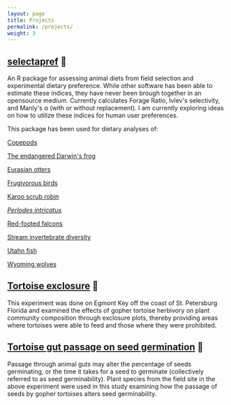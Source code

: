 ```yaml
---
layout: page
title: Projects
permalink: /projects/
weight: 3
---
```


## [selectapref](https://cran.r-project.org/web/packages/selectapref/index.html)  :fork_and_knife:

An R package for assessing animal diets from field selection and experimental dietary preference. While other software has been able to estimate these indices, they have never been brough together in an opensource medium. Currently calculates Forage Ratio, Ivlev's selectivity, and Manly's α (with or without replacement). I am currently exploring ideas on how to utilize these indices for human user preferences.

This package has been used for dietary analyses of:

[Copepods](https://academic.oup.com/icesjms/advance-article-abstract/doi/10.1093/icesjms/fsx249/4836298?redirectedFrom=fulltext)

[The endangered Darwin's frog](https://www.researchgate.net/profile/Andres_Valenzuela_Sanchez/publication/325480717_Trophic_ecology_of_the_endangered_Darwin's_frog_inferred_by_stable_isotopes/links/5b61ac78458515c4b257b4df/Trophic-ecology-of-the-endangered-Darwins-frog-inferred-by-stable-isotopes.pdf)

[Eurasian otters](http://s-space.snu.ac.kr/bitstream/10371/144576/1/000000153344.pdf)

[Frugivorous birds](https://www.sciencedirect.com/science/article/pii/S0006320719314946)

[Karoo scrub robin](https://www.biorxiv.org/content/10.1101/508465v1.abstract)

[*Perlodes intricatus*](https://www.tandfonline.com/doi/abs/10.1080/01650424.2019.1708406)

[Red-footed falcons](https://www.researchgate.net/publication/322015465_Food_supply_Orthoptera_Mantodea_Rodentia_and_Eulipotyphla_and_food_preferences_of_the_red-footed_falcon_Falco_vespertinus_in_Slovakia)

[Stream invertebrate diversity](https://onlinelibrary.wiley.com/doi/abs/10.1111/fwb.13236)

[Utahn fish](https://digitalcommons.usu.edu/cgi/viewcontent.cgi?article=8513&context=etd) 

[Wyoming wolves](https://wildlife.onlinelibrary.wiley.com/doi/abs/10.1002/jwmg.21710) 

## [Tortoise exclosure](https://jcrichardson617.github.io/2018/08/15/seed-germinability.html) :turtle:
                      

This experiment was done on Egmont Key off the coast of St. Petersburg Florida and examined the effects of gopher tortoise herbivory on plant community composition through exclosure plots, thereby providing areas where tortoises were able to feed and those where they were prohibited.

## [Tortoise gut passage on seed germination](https://jcrichardson617.github.io/2018/08/15/seed-germinability.html) :seedling:

Passage through animal guts may alter the percentage of seeds germinating, or the time it takes for a seed to germinate (collectively referred to as seed germinability). Plant species from the field site in the above experiment were used in this study examining how the passage of seeds by gopher tortoises alters seed germinability. 
